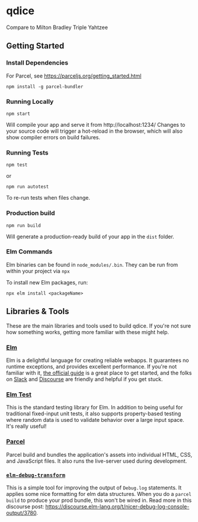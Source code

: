 # qdice

Compare to Milton Bradley Triple Yahtzee

## Getting Started

### Install Dependencies

For Parcel, see https://parceljs.org/getting_started.html 

`npm install -g parcel-bundler`

### Running Locally

`npm start`

Will compile your app and serve it from http://localhost:1234/
Changes to your source code will trigger a hot-reload in the browser, which
will also show compiler errors on build failures.

### Running Tests

`npm test`

or

`npm run autotest`

To re-run tests when files change.

### Production build

`npm run build`

Will generate a production-ready build of your app in the `dist` folder.

### Elm Commands

Elm binaries can be found in `node_modules/.bin`. They can be run from within
your project via  `npx`


To install new Elm packages, run:

`npx elm install <packageName>`

## Libraries & Tools

These are the main libraries and tools used to build qdice. If you're not
sure how something works, getting more familiar with these might help.

### [Elm](https://elm-lang.org)

Elm is a delightful language for creating reliable webapps. It guarantees no
runtime exceptions, and provides excellent performance. If you're not familiar
with it, [the official guide](https://guide.elm-lang.org) is a great place to get
started, and the folks on [Slack](https://elmlang.herokuapp.com) and
[Discourse](https://discourse.elm-lang.org) are friendly and helpful if you get
stuck.

### [Elm Test](https://package.elm-lang.org/packages/elm-exploration/test/latest)

This is the standard testing library for Elm. In addition to being useful for
traditional fixed-input unit tests, it also supports property-based testing
where random data is used to validate behavior over a large input space. It's
really useful!

### [Parcel](https://parceljs.org)

Parcel build and bundles the application's assets into individual HTML, CSS, and
JavaScript files. It also runs the live-server used during development.

### [`elm-debug-transform`](https://github.com/kraklin/elm-debug-transformer)

This is a simple tool for improving the output of `Debug.log` statements.
It applies some nice formatting for elm data structures. When you do a
`parcel build` to produce your prod bundle, this won't be wired in.
Read more in this discourse post: https://discourse.elm-lang.org/t/nicer-debug-log-console-output/3780.
